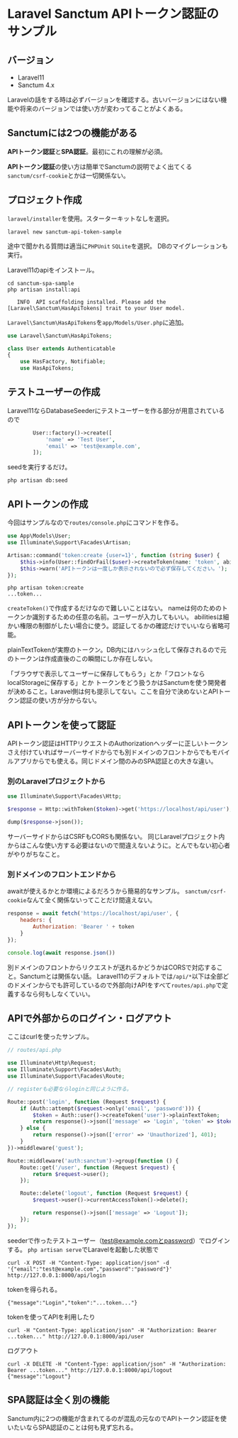# Laravel Sanctum APIトークン認証のサンプル

## バージョン
- Laravel11
- Sanctum 4.x

Laravelの話をする時は必ずバージョンを確認する。古いバージョンにはない機能や将来のバージョンでは使い方が変わってることがよくある。

## Sanctumには2つの機能がある
**APIトークン認証**と**SPA認証**。最初にこれの理解が必須。

**APIトークン認証**の使い方は簡単でSanctumの説明でよく出てくる`sanctum/csrf-cookie`とかは一切関係ない。

## プロジェクト作成
`laravel/installer`を使用。スターターキットなしを選択。
```shell
laravel new sanctum-api-token-sample
```
途中で聞かれる質問は適当に`PHPUnit` `SQLite`を選択。
DBのマイグレーションも実行。

Laravel11のapiをインストール。
```shell
cd sanctum-spa-sample
php artisan install:api
```

```shell
   INFO  API scaffolding installed. Please add the [Laravel\Sanctum\HasApiTokens] trait to your User model.
```
`Laravel\Sanctum\HasApiTokens`を`app/Models/User.php`に追加。
```php
use Laravel\Sanctum\HasApiTokens;

class User extends Authenticatable
{
    use HasFactory, Notifiable;
    use HasApiTokens;
```

## テストユーザーの作成
Laravel11ならDatabaseSeederにテストユーザーを作る部分が用意されているので
```php
        User::factory()->create([
            'name' => 'Test User',
            'email' => 'test@example.com',
        ]);
```
seedを実行するだけ。
```shell
php artisan db:seed
```

## APIトークンの作成
今回はサンプルなので`routes/console.php`にコマンドを作る。

```php
use App\Models\User;
use Illuminate\Support\Facades\Artisan;

Artisan::command('token:create {user=1}', function (string $user) {
    $this->info(User::findOrFail($user)->createToken(name: 'token', abilities: ['admin'])->plainTextToken);
    $this->warn('APIトークンは一度しか表示されないので必ず保存してください。');
});
```

```shell
php artisan token:create
...token...
```

`createToken()`で作成するだけなので難しいことはない。
nameは何のためのトークンか識別するための任意の名前。ユーザーが入力してもいい。
abilitiesは細かい権限の制御がしたい場合に使う。認証してるかの確認だけでいいなら省略可能。

plainTextTokenが実際のトークン。DB内にはハッシュ化して保存されるので元のトークンは作成直後のこの瞬間にしか存在しない。

「ブラウザで表示してユーザーに保存してもらう」とか「フロントならlocalStorageに保存する」とか
トークンをどう扱うかはSanctumを使う開発者が決めること。Laravel側は何も提示してない。ここを自分で決めないとAPIトークン認証の使い方が分からない。

## APIトークンを使って認証
APIトークン認証はHTTPリクエストのAuthorizationヘッダーに正しいトークンさえ付けていればサーバーサイドからでも別ドメインのフロントからでもモバイルアプリからでも使える。同じドメイン間のみのSPA認証との大きな違い。

### 別のLaravelプロジェクトから
```php
use Illuminate\Support\Facades\Http;

$response = Http::withToken($token)->get('https://localhost/api/user');

dump($response->json());
```

サーバーサイドからはCSRFもCORSも関係ない。
同じLaravelプロジェクト内からはこんな使い方する必要はないので間違えないように。とんでもない初心者がやりがちなこと。

### 別ドメインのフロントエンドから
awaitが使えるかとか環境によるだろうから簡易的なサンプル。
`sanctum/csrf-cookie`なんて全く関係ないってことだけ間違えない。

```js
response = await fetch('https://localhost/api/user', {
    headers: {
        Authorization: 'Bearer ' + token
    }
});

console.log(await response.json())
```

別ドメインのフロントからリクエストが送れるかどうかはCORSで対応すること。Sanctumとは関係ない話。
Laravel11のデフォルトでは`/api/*`以下は全部どのドメインからでも許可しているので外部向けAPIをすべて`routes/api.php`で定義するなら何もしなくていい。

## APIで外部からのログイン・ログアウト
ここはcurlを使ったサンプル。

```php
// routes/api.php

use Illuminate\Http\Request;
use Illuminate\Support\Facades\Auth;
use Illuminate\Support\Facades\Route;

// registerも必要ならloginと同じように作る。

Route::post('login', function (Request $request) {
    if (Auth::attempt($request->only('email', 'password'))) {
        $token = Auth::user()->createToken('user')->plainTextToken;
        return response()->json(['message' => 'Login', 'token' => $token]);
    } else {
        return response()->json(['error' => 'Unauthorized'], 401);
    }
})->middleware('guest');

Route::middleware('auth:sanctum')->group(function () {
    Route::get('/user', function (Request $request) {
        return $request->user();
    });

    Route::delete('logout', function (Request $request) {
        $request->user()->currentAccessToken()->delete();

        return response()->json(['message' => 'Logout']);
    });
});
```

seederで作ったテストユーザー（test@example.comとpassword）でログインする。
`php artisan serve`でLaravelを起動した状態で

```shell
curl -X POST -H "Content-Type: application/json" -d '{"email":"test@example.com","password":"password"}' http://127.0.0.1:8000/api/login
```
tokenを得られる。
```shell
{"message":"Login","token":"...token..."}
```
tokenを使ってAPIを利用したり
```shell
curl -H "Content-Type: application/json" -H "Authorization: Bearer ...token..." http://127.0.0.1:8000/api/user
```
ログアウト
```shell
curl -X DELETE -H "Content-Type: application/json" -H "Authorization: Bearer ...token..." http://127.0.0.1:8000/api/logout
{"message":"Logout"}
```

## SPA認証は全く別の機能
Sanctum内に2つの機能が含まれてるのが混乱の元なのでAPIトークン認証を使いたいならSPA認証のことは何も見ず忘れる。
